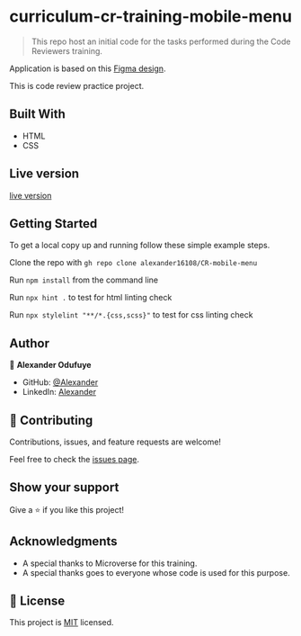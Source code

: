 # curriculum-cr-training-mobile-menu


> This repo host an initial code for the tasks performed during the Code Reviewers training.

Application is based on this [Figma design](https://www.figma.com/file/t3EJUCAEViw3QasuJLPLVT/Microverse-Student-Potfolio-Templates-Main?node-id=1%3A1471).

This is code review practice project.

## Built With

- HTML
- CSS

## Live version
[live version](https://alexander16108.github.io/CR-mobile-menu/https://alexander16108.github.io/CR-mobile-menu/)
## Getting Started


To get a local copy up and running follow these simple example steps.

Clone the repo with `gh repo clone alexander16108/CR-mobile-menu`

Run `npm install` from the command line

Run `npx hint .` to test for html linting check

Run `npx stylelint "**/*.{css,scss}"` to test for css linting check 

## Author

👤 **Alexander Odufuye**

- GitHub: [@Alexander](https://github.com/alexander16108)
- LinkedIn: [Alexander](https://www.linkedin.com/in/codingrex/)


## 🤝 Contributing

Contributions, issues, and feature requests are welcome!

Feel free to check the [issues page](https://github.com/alexander16108/CR-mobile-menu/issues).

## Show your support

Give a ⭐️ if you like this project!

## Acknowledgments

- A special thanks to Microverse for this training.
- A special thanks goes to everyone whose code is used for this purpose.

## 📝 License

This project is [MIT](./MIT.md) licensed.
